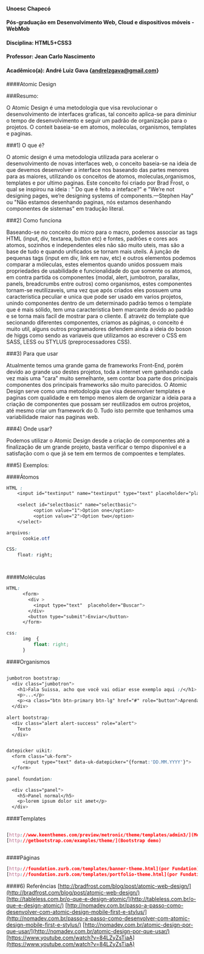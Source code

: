 
#### Unoesc Chapecó
#### Pós-graduação em Desenvolvimento Web, Cloud e dispositivos móveis - WebMob
#### Disciplina: HTML5+CSS3
#### Professor: Jean Carlo Nascimento
#### Acadêmico(a): André Luiz Gava {andrelzgava@gmail.com}
####Atomic Design


###Resumo:

O Atomic Design é uma metodologia que visa revolucionar o desenvolvimento de interfaces graficas, tal conceito aplica-se para diminiur o tempo de desenvolvimento e seguir um padrão de organização para o projetos. O conteit baseia-se em atomos, moleculas, organismos, templates e paginas.

###1) O que é?

O atomic design é uma metodologia utilizada para acelerar o desenvolvimento de novas interfaces web, o conceito baseia-se na ideia de que devemos desenvolver a interface nos baseando das partes menores para as maiores, utilizando os conceitos de atomos, moleculas,organismos, templates e por ultimo paginas. Este conceito foi criado por Brad Frost, o qual se inspirou na ideia : " Do que é feito a inteface?" e "We’re not designing pages, we’re designing systems of components.—Stephen Hay" ou "Não estamos desenhando paginas, nós estamos desenhando componentes de sistemas" em tradução literal.
 
###2) Como funciona

Baseando-se no conceito do micro para o macro, podemos associar as tags HTML (input, div, textarea, button etc) e fontes, padrões e cores aos atomos, sozinhos e independentes eles não são muito uteis, mas são a base de tudo e quando unificados se tornam mais uteils. A junção de pequenas tags (input em div, link em nav, etc) e outros elementos podemos comparar a móleculas, estes elementos quando unidos possuem mais propriedades de usabilidade e funcionalidade do que somente os atomos, em contra partida os componentes (modal, alert, jumbotron, parallax, panels, breadcrumbs entre outros) como organismos, estes componentes tornam-se reutilizaveis, uma vez que após criados eles possuem uma caracteristica peculiar e unica que pode ser usado em varios projetos, unindo componentes dentro de um determinado padrão temos o template que é mais sólido, tem uma caracteristica bem marcante devido ao padrão e se torna mais facil de mostrar para o cliente. É atravéz do template que secionando diferentes componentes, criamos as páginas, o conceito é muito util, alguns outros programadores defendem ainda a ideia do boson de higgs como sendo as variaveis  que utilizamos ao escrever o CSS em SASS, LESS ou STYLUS (preprocessadores CSS). 


###3) Para que usar

Atualmente temos uma grande gama de frameworks Front-End, porém devido ao grande uso destes projetos, toda a internet vem ganhando cada vez mais uma "cara" muito semelhante, sem contar boa parte dos principais componentes dos principais frameworks são muito parecidos. O Atomic Design serve como uma metodologia que visa desenvolver templates e paginas com qualidade e em tempo menos alem de organizar a ideia para a criação de componentes que possam ser reutilizados em outros projetos, até mesmo criar um framework do 0. Tudo isto permite que tenhamos uma variabilidade maior nas paginas web.

###4) Onde usar?

Podemos utilizar o Atomic Design desde a criação de componentes até a finalização de um grande projeto, basta verificar o tempo disponivel e a satisfação com o que já se tem em termos de compoentes e templates.

###5) Exemplos:

####Átomos
```css
HTML :
    <input id="textinput" name="textinput" type="text" placeholder="placeholder">
    
    <select id="selectbasic" name="selectbasic">
          <option value="1">Option one</option>
          <option value="2">Option two</option>
    </select>

arquivos:
      cookie.otf

CSS:
    float: right;




```
####Moléculas
```css
HTML:
      <form>
        <div >
          <input type="text"  placeholder="Buscar">
        </div>
        <button type="submit">Enviar</button>
      </form>

css:
      img  {
          float: right;
      }
```

####Organismos
```css

jumbotron bootstrap:
  <div class="jumbotron">
    <h1>Fala Suissa, acho que você vai odiar esse exemplo aqui :/</h1>
    <p>...</p>
    <p><a class="btn btn-primary btn-lg" href="#" role="button">Aprenda +</a></p>
  </div>
  
alert bootstrap:
  <div class="alert alert-success" role="alert">
    Texto
  </div>


datepicker uikit:
  <form class="uk-form">
      <input type="text" data-uk-datepicker="{format:'DD.MM.YYYY'}">
  </form>
  
panel foundation:

  <div class="panel">
    <h5>Panel normal</h5>
    <p>lorem ipsum dolor sit amet</p>
  </div>

```

####Templates
```css

[http://www.keenthemes.com/preview/metronic/theme/templates/admin3/](Metronic)
[http://getbootstrap.com/examples/theme/](Bootstrap demo)



```


####Páginas
```css
[http://foundation.zurb.com/templates/banner-theme.html](por Fundation)
[http://foundation.zurb.com/templates/portfolio-theme.html](por Fundation)

```


####6) Referências
[http://bradfrost.com/blog/post/atomic-web-design/](http://bradfrost.com/blog/post/atomic-web-design/)
[http://tableless.com.br/o-que-e-design-atomic/](http://tableless.com.br/o-que-e-design-atomic/)
[http://nomadev.com.br/passo-a-passo-como-desenvolver-com-atomic-design-mobile-first-e-stylus/](http://nomadev.com.br/passo-a-passo-como-desenvolver-com-atomic-design-mobile-first-e-stylus/)
[http://nomadev.com.br/atomic-design-por-que-usar/](http://nomadev.com.br/atomic-design-por-que-usar/)
[https://www.youtube.com/watch?v=84LZyZsTiaA](https://www.youtube.com/watch?v=84LZyZsTiaA)
